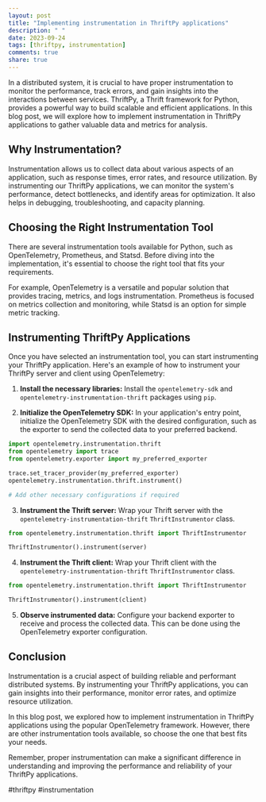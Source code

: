 ```yaml
---
layout: post
title: "Implementing instrumentation in ThriftPy applications"
description: " "
date: 2023-09-24
tags: [thriftpy, instrumentation]
comments: true
share: true
---
```


In a distributed system, it is crucial to have proper instrumentation to monitor the performance, track errors, and gain insights into the interactions between services. ThriftPy, a Thrift framework for Python, provides a powerful way to build scalable and efficient applications. In this blog post, we will explore how to implement instrumentation in ThriftPy applications to gather valuable data and metrics for analysis.

## Why Instrumentation?

Instrumentation allows us to collect data about various aspects of an application, such as response times, error rates, and resource utilization. By instrumenting our ThriftPy applications, we can monitor the system's performance, detect bottlenecks, and identify areas for optimization. It also helps in debugging, troubleshooting, and capacity planning.

## Choosing the Right Instrumentation Tool

There are several instrumentation tools available for Python, such as OpenTelemetry, Prometheus, and Statsd. Before diving into the implementation, it's essential to choose the right tool that fits your requirements.

For example, OpenTelemetry is a versatile and popular solution that provides tracing, metrics, and logs instrumentation. Prometheus is focused on metrics collection and monitoring, while Statsd is an option for simple metric tracking.

## Instrumenting ThriftPy Applications

Once you have selected an instrumentation tool, you can start instrumenting your ThriftPy application. Here's an example of how to instrument your ThriftPy server and client using OpenTelemetry:

1. **Install the necessary libraries:** Install the `opentelemetry-sdk` and `opentelemetry-instrumentation-thrift` packages using `pip`.

2. **Initialize the OpenTelemetry SDK:** In your application's entry point, initialize the OpenTelemetry SDK with the desired configuration, such as the exporter to send the collected data to your preferred backend.

```python
import opentelemetry.instrumentation.thrift
from opentelemetry import trace
from opentelemetry.exporter import my_preferred_exporter

trace.set_tracer_provider(my_preferred_exporter)
opentelemetry.instrumentation.thrift.instrument()

# Add other necessary configurations if required
```

3. **Instrument the Thrift server:** Wrap your Thrift server with the `opentelemetry-instrumentation-thrift` `ThriftInstrumentor` class.

```python
from opentelemetry.instrumentation.thrift import ThriftInstrumentor

ThriftInstrumentor().instrument(server)
```

4. **Instrument the Thrift client:** Wrap your Thrift client with the `opentelemetry-instrumentation-thrift` `ThriftInstrumentor` class.

```python
from opentelemetry.instrumentation.thrift import ThriftInstrumentor

ThriftInstrumentor().instrument(client)
```

5. **Observe instrumented data:** Configure your backend exporter to receive and process the collected data. This can be done using the OpenTelemetry exporter configuration.

## Conclusion

Instrumentation is a crucial aspect of building reliable and performant distributed systems. By instrumenting your ThriftPy applications, you can gain insights into their performance, monitor error rates, and optimize resource utilization.

In this blog post, we explored how to implement instrumentation in ThriftPy applications using the popular OpenTelemetry framework. However, there are other instrumentation tools available, so choose the one that best fits your needs.

Remember, proper instrumentation can make a significant difference in understanding and improving the performance and reliability of your ThriftPy applications.

#thriftpy #instrumentation